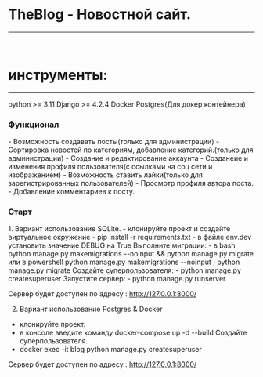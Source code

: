 <h1>TheBlog - Новостной сайт.</h1>
<hr>
<br>

<h1>инструменты:</h1>
<hr>
python >= 3.11
Django >= 4.2.4
Docker
Postgres(Для докер контейнера)

<h3>Функционал</h3>
- Возможность создавать посты(только для администрации)
- Сортировка новостей по категориям, добавление категорий.(только для администрации)
- Создание и редактирование аккаунта
- Созданеие и изменения профиля пользователя(с ссылками на соц сети и изображением)
- Возможность ставить лайки(только для зарегистрированных пользователей)
- Просмотр профиля автора поста.
- Добавление комментариев к посту.



<h3>Старт</h3>
1. Вариант использование SQLite.
  - клонируйте проект и создайте виртуальное окружение
  - pip install -r requirements.txt
  - в файле env.dev установить значение DEBUG на True
  Выполните миграции:
    - в bash python manage.py makemigrations --noinput && python manage.py migrate или в powershell python manage.py makemigrations --noinput ; python manage.py migrate
  Создайте суперпользователя:
    - python manage.py createsuperuser
Запустите сервер:
    - python manage.py runserver

Сервер будет доступен по адресу : http://127.0.0.1:8000/

2. Вариант использование Postgres & Docker
  - клонируйте проект.
  - в консоле введите команду docker-compose up -d --build
  Создайте суперпользователя.
  - docker exec -it  blog python manage.py createsuperuser

Сервер будет доступен по адресу : http://127.0.0.1:8000/
